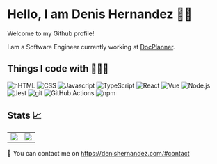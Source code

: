 # Hello, I am Denis Hernandez 👋🏻

Welcome to my Github profile!

I am a Software Engineer currently working at <a href="https://docplanner.tech/" target="_blank">DocPlanner</a>.

<h2>Things I code with 👨🏻‍💻</h2>
<p>
  <img alt="hHTML" src="https://img.shields.io/badge/-HTML-E34F26?style=flat&logo=html5&logoColor=white" />
  <img alt="CSS" src="https://img.shields.io/badge/-CSS-264DE4?style=flat&logo=css3&logoColor=white" />
  <img alt="Javascript" src="https://img.shields.io/badge/-Javascript-F7DF1E?style=flat&logo=javascript&logoColor=white" />
  <img alt="TypeScript" src="https://img.shields.io/badge/-TypeScript-007acc?style=flat&logo=typescript&logoColor=white" />
  <img alt="React" src="https://img.shields.io/badge/-React-45b8d8?style=flat&logo=react&logoColor=white" />
  <img alt="Vue" src="https://img.shields.io/badge/-Vue-4fc08d?style=flat&logo=vuedotjs&logoColor=fff" /> 
  <img alt="Node.js" src="https://img.shields.io/badge/-Node.js-43853d?style=flat&logo=node.js&logoColor=white" />
  <img alt="Jest" src="https://img.shields.io/badge/-Jest-C21325?style=flat&logo=jest&logoColor=white" />
  <img alt="git" src="https://img.shields.io/badge/-Git-F05032?style=flat&logo=git&logoColor=white" />
  <img alt="GitHub Actions" src="https://img.shields.io/badge/-GitHub Actions-000000?style=flat&logo=github-actions&logoColor=white" />
  <img alt="npm" src="https://img.shields.io/badge/-NPM-CB3837?style=flat&logo=npm&logoColor=white" />
</p>

<h2>Stats 📈</h2>

<table>
  <tr>
    <td align="center" style="padding=0;width=50%;">
      <img align="center" style="padding=0;" src="https://github-readme-stats.vercel.app/api?username=denishdz&theme=default&show_icons=true" />
    </td>
    <td align="center" style="padding=0;width=50%;">
      <img align="center" style="padding=0;" src="https://github-readme-stats.vercel.app/api/top-langs/?username=denishdz" />
    </td>
  </tr>
</table>

📩 You can contact me on https://denishernandez.com/#contact

